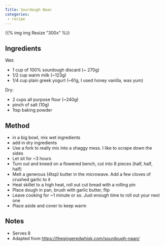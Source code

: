 ```yaml
---
Title: Sourdough Naan
categories:
 - recipe
---
```

{{% img img Resize "300x" %}}

## Ingredients
Wet:
* 1 cup of 100% sourdough discard (~ 270g)
* 1/2 cup warm milk (~123g)
* 1/4 cup plain greek yogurt (~61g, I used honey vanilla, was yum)

Dry:
* 2 cups all purpose flour (~240g)
* pinch of salt (10g)
* 1tsp baking powder

## Method
* in a big bowl, mix wet ingredients
* add in dry ingredients
* Use a fork to really mix into a shaggy mess.  I like to scrape down the sides
* Let sit for ~3 hours
* Turn out and kneed on a flowered bench, cut into 8 pieces (half, half, half)
* Melt a generous (4tsp) butter in the microwave.  Add a few cloves of crushed garlic to it
* Heat skillet to a high heat, roll out cut bread with a rolling pin
* Place dough in pan, brush with garlic butter, flip
* Leave cooking for ~1 minute or so.  Just enough time to roll out your next one
* Place aside and cover to keep warm

## Notes
* Serves 8
* Adapted from https://thegingeredwhisk.com/sourdough-naan/